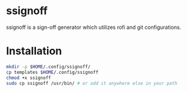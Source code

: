 # ssignoff
ssignoff is a sign-off generator which utilizes rofi and git configurations.

# Installation
```bash
mkdir -p $HOME/.config/ssignoff/
cp templates $HOME/.config/ssignoff
chmod +x ssignoff
sudo cp ssignoff /usr/bin/ # or add it anywhere else in your path
```


